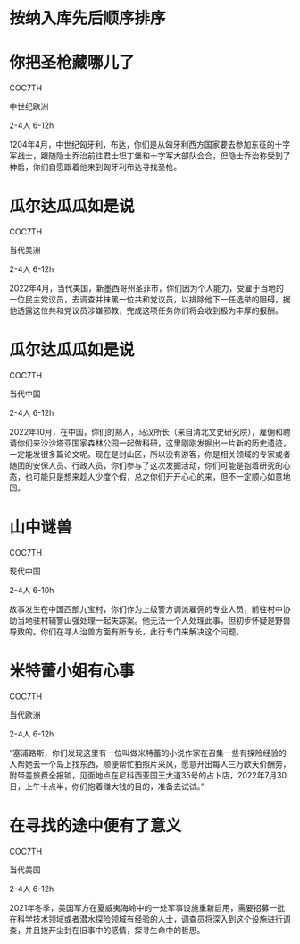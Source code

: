 # 按纳入库先后顺序排序

# 你把圣枪藏哪儿了

COC7TH

中世纪欧洲

2-4人  6-12h

1204年4月，中世纪匈牙利，布达，你们是从匈牙利西方国家要去参加东征的十字军战士，跟随隐士乔治前往君士坦丁堡和十字军大部队会合，但隐士乔治称受到了神启，你们自愿跟着他来到匈牙利布达寻找圣枪。

# 瓜尔达瓜瓜如是说

COC7TH

当代美洲

2-4人  6-12h

2022年4月，当代美国，新墨西哥州圣菲市，你们因为个人能力，受雇于当地的一位民主党议员，去调查并抹黑一位共和党议员，以排除他下一任选举的阻碍，据他透露这位共和党议员涉嫌邪教，完成这项任务你们将会收到极为丰厚的报酬。

# 瓜尔达瓜瓜如是说

COC7TH

当代中国

2-4人  6-12h

2022年10月，在中国，你们的熟人，马汉所长（来自清北文史研究院），雇佣和聘请你们来沙沙塔亚国家森林公园一起做科研，这里刚刚发掘出一片新的历史遗迹，一定能发很多篇论文呢。现在是封山区，所以没有游客，你是相关领域的专家或者随团的安保人员、行政人员，你们参与了这次发掘活动，你们可能是抱着研究的心态，也可能只是想来趁人少度个假，总之你们开开心心的来，但不一定顺心如意地回。

# 山中谜兽

COC7TH

现代中国

2-4人  6-10h

故事发生在中国西部九宝村，你们作为上级警方调派雇佣的专业人员，前往村中协助当地驻村辅警山强处理一起失踪案。他无法一个人处理此事，但初步怀疑是野兽导致的。你们在寻人治兽方面有所专长，此行专门来解决这个问题。

# 米特蕾小姐有心事

COC7TH

当代欧洲

2-4人  6-12h

“塞浦路斯，你们发现这里有一位叫做米特蕾的小说作家在召集一些有探险经验的人帮她去一个岛上找东西，顺便帮忙拍照片采风，愿意开出每人三万欧天价酬劳，附带差旅费全报销，见面地点在尼科西亚国王大道35号的占卜店，2022年7月30日，上午十点半，你们抱着赚大钱的目的，准备去试试。”

# 在寻找的途中便有了意义

COC7TH

当代美国

2-4人  6-12h

2021年冬季，美国军方在夏威夷海岭中的一处军事设施重新启用，需要招募一批在科学技术领域或者潜水探险领域有经验的人士，调查员将深入到这个设施进行调查，并且拨开尘封在旧事中的感情，探寻生命中的哲思。
